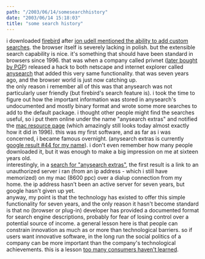 ```yaml
---
path: "/2003/06/14/somesearchhistory" 
date: "2003/06/14 15:18:03" 
title: "some search history" 
---
```

i downloaded <a href="">firebird</a> after <a href="http://weblog.infoworld.com/udell/2003/06/13.html#a722">jon udell mentioned the ability to add custom searches</a>. the browser itself is severely lacking in polish. but the extensible search capability is nice. it's something that should have been standard in browsers since 1996. that was when a company called privnet (<a href="http://www.suck.com/daily/96/11/18/daily.html">later bought by PGP</a>) released a hack to both netscape and internet explorer called <a href="http://www.medianews.com/public.php3?userState=display_tool&amp;tool_name=AnySearch">anysearch</a> that added this very same functionality. that was seven years ago, and the browser world is just now catching up.<br>the only reason i remember all of this was that anysearch was not particularly user friendly (but firebird's search feature is). i took the time to figure out how the important information was stored in anysearch's undocumented and mostly binary format and wrote some more searches to add to the default package. i thought other people might find the searches useful, so i put them online under the name "anysearch extras" and notified the <a href="http://www.macresource.com/">mac resource page</a> (which amazingly still looks today almost exactly how it did in 1996). this was my first software, and as far as i was concerned, i became famous overnight. (anysearch extras is currently <a href="http://www.google.com/search?q=%22scott+reynen%22&amp;start=40">google result #44 for my name</a>). i don't even remember how many people downloaded it, but it was enough to make a big impression on me at sixteen years old.<br>interestingly, in a <a href="http://www.google.com/search?q=%22anysearch%20extras%22">search for "anysearch extras"</a>, the first result is a link to an unauthorized server i ran (from an ip address - which i still have memorized) on my mac (8600 ppc) over a dialup connection from my home. the ip address hasn't been an active server for seven years, but google hasn't given up yet.<br>anyway, my point is that the technology has existed to offer this simple functionality for seven years, and the only reason it hasn't become standard is that no (browser or plug-in) developer has provided a documented format for search engine descriptions, probably for fear of losing control over a potential source of income. a general lesson here is that people can constrain innovation as much as or more than technological barriers. so if users want innovative software, in the long run the social politics of a company can be more important than the company's technological achievements. this is a lesson <a href="http://www.pcmag.com/article2/0,4149,24592,00.asp">too many consumers haven't learned</a>.